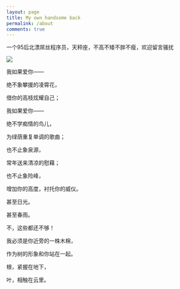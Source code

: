 ```yaml
---
layout: page
title: My own handsome back
permalink: /about
comments: true
---
```


<div class="row justify-content-between">
<div class="col-md-8 pr-5">

<p>一个95后北漂屌丝程序员，天秤座，不高不矮不胖不瘦，欢迎留言骚扰</p>

<p class="mb-5"><img class="shadow-lg" src="{{site.baseurl}}/assets/images/zdp.jpeg"/></p>
</div>
<div class="col-md-4">

<div class="sticky-top sticky-top-80">
<p>我如果爱你——</p>
<p>绝不象攀援的凌霄花，</p>
<p>借你的高枝炫耀自己；</p>
<p>我如果爱你——</p>
<p>绝不学痴情的鸟儿，</p>
<p>为绿荫重复单调的歌曲；</p>
<p>也不止象泉源，</p>
<p>常年送来清凉的慰藉；</p>
<p>也不止象险峰，</p>
<p>增加你的高度，衬托你的威仪。</p>
<p>甚至日光。</p>
<p>甚至春雨。</p>
<p>不，这些都还不够！</p>
<p>我必须是你近旁的一株木棉，</p>
<p>作为树的形象和你站在一起。</p>
<p>根，紧握在地下，</p>
<p>叶，相触在云里。</p>
</div>
</div>
</div>
